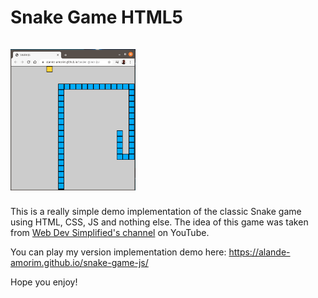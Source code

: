 
<h1>
  Snake Game HTML5 <br><br>
  <img src=".github/screenshot.png" alt="Screenshot" 
  width="200px">
</h1>


This is a really simple demo implementation of the classic Snake game using HTML, CSS, JS and nothing else.
The idea of this game was taken from [Web Dev Simplified's channel](https://www.youtube.com/watch?v=QTcIXok9wNY) on YouTube.

You can play my version implementation demo here: https://alande-amorim.github.io/snake-game-js/

Hope you enjoy!